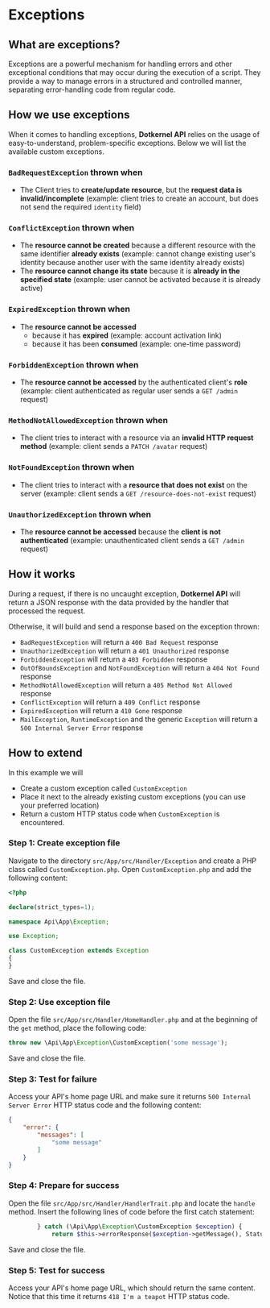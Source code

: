 # Exceptions

## What are exceptions?

Exceptions are a powerful mechanism for handling errors and other exceptional conditions that may occur during the execution of a script.
They provide a way to manage errors in a structured and controlled manner, separating error-handling code from regular code.

## How we use exceptions

When it comes to handling exceptions, **Dotkernel API** relies on the usage of easy-to-understand, problem-specific exceptions.
Below we will list the available custom exceptions.

### `BadRequestException` thrown when

* The Client tries to **create/update resource**, but the **request data is invalid/incomplete** (example: client tries to create an account, but does not send the required `identity` field)

### `ConflictException` thrown when

* The **resource cannot be created** because a different resource with the same identifier **already exists** (example: cannot change existing user's identity because another user with the same identity already exists)
* The **resource cannot change its state** because it is **already in the specified state** (example: user cannot be activated because it is already active)

### `ExpiredException` thrown when

* The **resource cannot be accessed**
    * because it has **expired** (example: account activation link)
    * because it has been **consumed** (example: one-time password)

### `ForbiddenException` thrown when

* The **resource cannot be accessed** by the authenticated client's **role** (example: client authenticated as regular user sends a `GET /admin` request)

### `MethodNotAllowedException` thrown when

* The client tries to interact with a resource via an **invalid HTTP request method** (example: client sends a `PATCH /avatar` request)

### `NotFoundException` thrown when

* The client tries to interact with a **resource that does not exist** on the server (example: client sends a `GET /resource-does-not-exist` request)

### `UnauthorizedException` thrown when

* The **resource cannot be accessed** because the **client is not authenticated** (example: unauthenticated client sends a `GET /admin` request)

## How it works

During a request, if there is no uncaught exception, **Dotkernel API** will return a JSON response with the data provided by the handler that processed the request.

Otherwise, it will build and send a response based on the exception thrown:

* `BadRequestException` will return a `400 Bad Request` response
* `UnauthorizedException` will return a `401 Unauthorized` response
* `ForbiddenException` will return a `403 Forbidden` response
* `OutOfBoundsException` and `NotFoundException` will return a `404 Not Found` response
* `MethodNotAllowedException` will return a `405 Method Not Allowed` response
* `ConflictException` will return a `409 Conflict` response
* `ExpiredException` will return a `410 Gone` response
* `MailException`, `RuntimeException` and the generic `Exception` will return a `500 Internal Server Error` response

## How to extend

In this example we will

* Create a custom exception called `CustomException`
* Place it next to the already existing custom exceptions (you can use your preferred location)
* Return a custom HTTP status code when `CustomException` is encountered.

### Step 1: Create exception file

Navigate to the directory `src/App/src/Handler/Exception` and create a PHP class called `CustomException.php`.
Open `CustomException.php` and add the following content:

```php
<?php

declare(strict_types=1);

namespace Api\App\Exception;

use Exception;

class CustomException extends Exception
{
}
```

Save and close the file.

### Step 2: Use exception file

Open the file `src/App/src/Handler/HomeHandler.php` and at the beginning of the `get` method, place the following code:

```php
throw new \Api\App\Exception\CustomException('some message');
```

Save and close the file.

### Step 3: Test for failure

Access your API's home page URL and make sure it returns `500 Internal Server Error` HTTP status code and the following content:

```json
{
    "error": {
        "messages": [
            "some message"
        ]
    }
}
```

### Step 4: Prepare for success

Open the file `src/App/src/Handler/HandlerTrait.php` and locate the `handle` method.
Insert the following lines of code before the first catch statement:

```php
        } catch (\Api\App\Exception\CustomException $exception) {
            return $this->errorResponse($exception->getMessage(), StatusCodeInterface::STATUS_IM_A_TEAPOT);
```

Save and close the file.

### Step 5: Test for success

Access your API's home page URL, which should return the same content.
Notice that this time it returns `418 I'm a teapot` HTTP status code.
